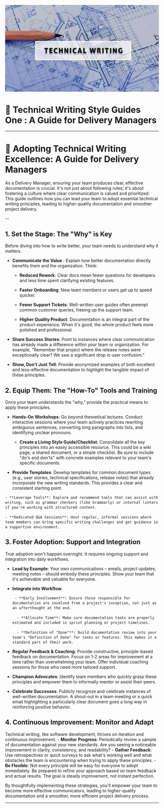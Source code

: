 ![Technical Writing](/images/technical-writing-1024x574.png "Technical Writing")
# 📝  Technical Writing Style Guides One : A Guide for Delivery Managers

---

# 📘 Adopting Technical Writing Excellence: A Guide for Delivery Managers
As a Delivery Manager, ensuring your team produces clear, effective documentation is crucial. It's not just about following rules; it's about fostering a culture where clear communication is valued and prioritized. This guide outlines how you can lead your team to adopt essential technical writing principles, leading to higher-quality documentation and smoother project delivery.

--



## 1. Set the Stage: The "Why" is Key
Before diving into how to write better, your team needs to understand why it matters.

- **Communicate the Value** : Explain how better documentation directly benefits them and the organization. Think:

    - **Reduced Rework**: Clear docs mean fewer questions for developers and less time spent clarifying existing features.

    - **Faster Onboarding**: New team members or users get up to speed quicker.

    - **Fewer Support Tickets**: Well-written user guides often preempt common customer queries, freeing up the support team.

    - **Higher Quality Product**: Documentation is an integral part of the product experience. When it's good, the whole product feels more polished and professional.

 - **Share Success Stories**: Point to instances where clear communication has already made a difference within your team or organization. For example, "Remember that project where the release notes were exceptionally clear? We saw a significant drop in user confusion."

- **Show, Don't Just Tell**: Provide anonymized examples of both excellent and less-effective documentation to highlight the tangible impact of these principles.

## 2. Equip Them: The "How-To" Tools and Training
  Once your team understands the "why," provide the practical means to apply these principles.
      
  - **Hands-On Workshops**: Go beyond theoretical lectures. Conduct interactive sessions where your team actively practices rewriting ambiguous sentences, converting long paragraphs into lists, and identifying unclear pronouns.

    - **Create a Living Style Guide/Checklist**: Consolidate all the key principles into an easily accessible resource. This could be a wiki page, a shared document, or a simple checklist. Be sure to include "do's and don'ts" with concrete examples relevant to your team's specific documents.
    
   - **Provide Templates**: Develop templates for common document types (e.g., user stories, technical specifications, release notes) that already incorporate the new writing standards. This provides a clear and consistent starting point.

    - **Leverage Tools**: Explore and recommend tools that can assist with writing, such as grammar checkers (like Grammarly) or internal linters if you're working with structured content.

    - **Dedicated Q&A Sessions**: Host regular, informal sessions where team members can bring specific writing challenges and get guidance in a supportive environment.

## 3. Foster Adoption: Support and Integration
True adoption won't happen overnight. It requires ongoing support and integration into daily workflows.

- **Lead by Example**: Your own communications – emails, project updates, meeting notes – should embody these principles. Show your team that it's achievable and valuable for everyone.

- **Integrate into Workflow**:

       - **Early Involvement**: Ensure those responsible for documentation are involved from a project's inception, not just as an afterthought at the end.

        - **Allocate Time**: Make sure documentation tasks are properly estimated and included in sprint planning or project timelines.

        - **Definition of "Done"**: Build documentation review into your team's "Definition of Done" for tasks or features. This makes it a standard part of their work.

- **Regular Feedback & Coaching**: Provide constructive, principle-based feedback on documentation. Focus on 1-2 areas for improvement at a time rather than overwhelming your team. Offer individual coaching sessions for those who need more tailored support.

- **Champion Advocates**: Identify team members who quickly grasp these principles and empower them to informally mentor or assist their peers.

- **Celebrate Successes**: Publicly recognize and celebrate instances of well-written documentation. A shout-out in a team meeting or a quick email highlighting a particularly clear document goes a long way in reinforcing positive behavior.

## 4. Continuous Improvement: Monitor and Adapt
Technical writing, like software development, thrives on iteration and continuous improvement.
          - **Monitor Progress**: Periodically review a sample of documentation against your new standards. Are you seeing a noticeable improvement in clarity, consistency, and readability?
          - **Gather Feedback**: Use retrospectives or quick surveys to ask what's working well and what obstacles the team is encountering when trying to apply these principles.
          - **Be Flexible**: Not every principle will be easy for everyone to adopt immediately. Be prepared to refine your approach based on team feedback and actual results. The goal is steady improvement, not instant perfection.

By thoughtfully implementing these strategies, you'll empower your team to become more effective communicators, leading to higher-quality documentation and a smoother, more efficient project delivery process.



---